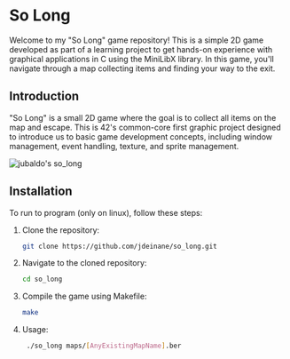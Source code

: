 # So Long

Welcome to my "So Long" game repository! This is a simple 2D game developed as part of a learning project to get hands-on experience with graphical applications in C using the MiniLibX library. In this game, you'll navigate through a map collecting items and finding your way to the exit.

## Introduction

"So Long" is a small 2D game where the goal is to collect all items on the map and escape. This is 42's common-core first graphic project designed to introduce us to basic game development concepts, including window management, event handling, texture, and sprite management.

![jubaldo's so_long](https://image.noelshack.com/fichiers/2024/12/6/1711206043-screenshot-from-2024-03-23-15-48-28.png)

## Installation

To run to program (only on linux), follow these steps:

1. Clone the repository:

    ```bash
    git clone https://github.com/jdeinane/so_long.git
    ```

2. Navigate to the cloned repository:

    ```bash
    cd so_long
    ```

3. Compile the game using Makefile:

    ```bash
    make
    ```
4. Usage:
   ```bash
    ./so_long maps/[AnyExistingMapName].ber
    ```
   
